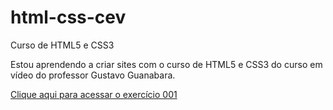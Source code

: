 # html-css-cev
Curso de HTML5 e CSS3

Estou aprendendo a criar sites com o curso de HTML5 e CSS3 do curso em vídeo do professor Gustavo Guanabara.

<a href='https://arturh16.github.io/html-css-cev/exercicios/ex001'> Clique aqui para acessar o exercício 001 </a>